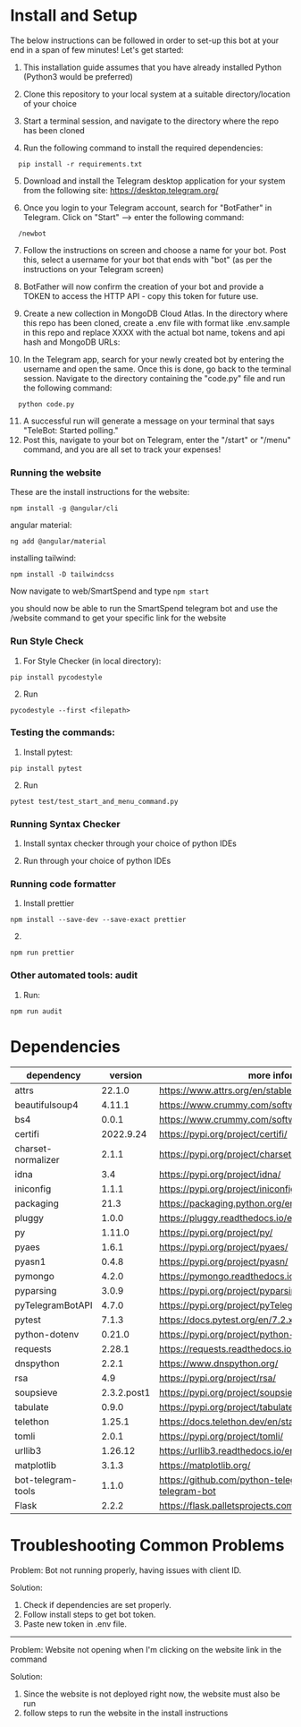 # Install and Setup
The below instructions can be followed in order to set-up this bot at your end in a span of few minutes! Let's get started:

1. This installation guide assumes that you have already installed Python (Python3 would be preferred)

2. Clone this repository to your local system at a suitable directory/location of your choice

3. Start a terminal session, and navigate to the directory where the repo has been cloned

4. Run the following command to install the required dependencies:
```
  pip install -r requirements.txt
```
5. Download and install the Telegram desktop application for your system from the following site: https://desktop.telegram.org/

6. Once you login to your Telegram account, search for "BotFather" in Telegram. Click on "Start" --> enter the following command:
```
  /newbot
```
7. Follow the instructions on screen and choose a name for your bot. Post this, select a username for your bot that ends with "bot" (as per the instructions on your Telegram screen)

8. BotFather will now confirm the creation of your bot and provide a TOKEN to access the HTTP API - copy this token for future use.

9. Create a new collection in MongoDB Cloud Atlas. In the directory where this repo has been cloned, create a .env file with format like .env.sample in this repo and replace XXXX with the actual bot name, tokens and api hash and MongoDB URLs:

10. In the Telegram app, search for your newly created bot by entering the username and open the same. Once this is done, go back to the terminal session. Navigate to the directory containing the "code.py" file and run the following command:
```
  python code.py
```
11. A successful run will generate a message on your terminal that says "TeleBot: Started polling." 
12. Post this, navigate to your bot on Telegram, enter the "/start" or "/menu" command, and you are all set to track your expenses!

### Running the website
These are the install instructions for the website: 

`npm install -g @angular/cli`

angular material:

``ng add @angular/material``

installing tailwind: 

`npm install -D tailwindcss`

Now navigate to web/SmartSpend and type 
`npm start`

you should now be able to run the SmartSpend telegram bot and use the /website command to get your specific link for the website

### Run Style Check

1. For Style Checker (in local directory):

```
pip install pycodestyle
```

2. Run
   
```
pycodestyle --first <filepath>
```

### Testing the commands:

1. Install pytest:

```
pip install pytest
```

2. Run

```
pytest test/test_start_and_menu_command.py 
```

### Running Syntax Checker

1. Install syntax checker through your choice of python IDEs

2. Run through your choice of python IDEs


### Running code formatter

1. Install prettier

```
npm install --save-dev --save-exact prettier
```

2.

```
npm run prettier
```

### Other automated tools: audit

1. Run:

```
npm run audit
```

# Dependencies
| dependency         | version   | more information                                       |
|--------------------|-----------|--------------------------------------------------------|
| attrs              | 22.1.0    | https://www.attrs.org/en/stable/                       |
| beautifulsoup4     | 4.11.1    | https://www.crummy.com/software/BeautifulSoup/bs4/doc/ |
| bs4                | 0.0.1     | https://www.crummy.com/software/BeautifulSoup/bs4/doc/ |
| certifi            | 2022.9.24 | https://pypi.org/project/certifi/                      |
| charset-normalizer | 2.1.1     | https://pypi.org/project/charset-normalizer/           |
| idna               | 3.4       | https://pypi.org/project/idna/                         |
| iniconfig          | 1.1.1     | https://pypi.org/project/iniconfig/                    |
| packaging          | 21.3      | https://packaging.python.org/en/latest/                |
| pluggy             | 1.0.0     | https://pluggy.readthedocs.io/en/stable/               |
| py                 | 1.11.0    | https://pypi.org/project/py/                           |
| pyaes              | 1.6.1     | https://pypi.org/project/pyaes/                        |
| pyasn1             | 0.4.8     | https://pypi.org/project/pyasn/                        |
| pymongo            | 4.2.0     | https://pymongo.readthedocs.io/en/stable/              |
| pyparsing          | 3.0.9     | https://pypi.org/project/pyparsing/                    |
| pyTelegramBotAPI   | 4.7.0     | https://pypi.org/project/pyTelegramBotAPI/             |
| pytest             | 7.1.3     | https://docs.pytest.org/en/7.2.x/                      |
| python-dotenv      | 0.21.0    | https://pypi.org/project/python-dotenv/                |
| requests           | 2.28.1    | https://requests.readthedocs.io/en/latest/             |
| dnspython          | 2.2.1     | https://www.dnspython.org/                             |
| rsa                | 4.9         | https://pypi.org/project/rsa/                              |
| soupsieve          | 2.3.2.post1 | https://pypi.org/project/soupsieve/                        |
| tabulate           | 0.9.0       | https://pypi.org/project/tabulate/                         |
| telethon           | 1.25.1      | https://docs.telethon.dev/en/stable/                       |
| tomli              | 2.0.1       | https://pypi.org/project/tomli/                            |
| urllib3            | 1.26.12     | https://urllib3.readthedocs.io/en/stable/                  |
| matplotlib         | 3.1.3       | https://matplotlib.org/                                    |
| bot-telegram-tools | 1.1.0       | https://github.com/python-telegram-bot/python-telegram-bot |
| Flask              | 2.2.2       | https://flask.palletsprojects.com/en/2.2.x/                |

# Troubleshooting Common Problems
Problem: Bot not running properly, having issues with client ID.

Solution:
1. Check if dependencies are set properly.
2. Follow install steps to get bot token.
3. Paste new token in .env file.

<hr>

Problem: Website not opening when I'm clicking on the website link in the command

Solution:
1. Since the website is not deployed right now, the website must also be run
2. follow steps to run the website in the install instructions
